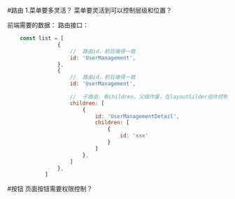 #路由
1.菜单要多灵活？
菜单要灵活到可以控制层级和位置？

前端需要的数据：
路由接口：
```js
	const list = [
    			{
    				//	路由id，前后端得一致
    				id: 'UserManagement',
    			},
    			{
    				//	路由id，前后端得一致
    				id: 'UserManagement',
    				
    				//	子路由，有children，父级作废，在layoutSilder组件控制
    				children: [
    					{
    						id: 'UserManagementDetail',
    						children: [
    							{
    								id: 'xxx'
    							}
    						]
    					},
    				]
    			},
    		]
```


#按钮
页面按钮需要权限控制？

